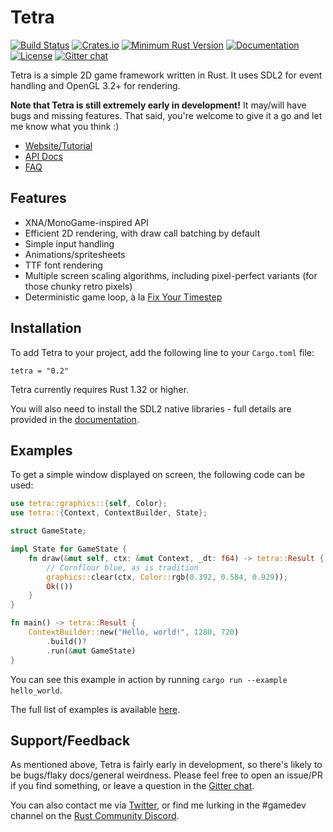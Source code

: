# Tetra

[![Build Status](https://travis-ci.org/17cupsofcoffee/tetra.svg?branch=master)](https://travis-ci.org/17cupsofcoffee/tetra)
[![Crates.io](https://img.shields.io/crates/v/tetra.svg)](https://crates.io/crates/tetra)
[![Minimum Rust Version](https://img.shields.io/badge/minimum%20rust%20version-1.32-orange.svg)](https://www.rust-lang.org/tools/install)
[![Documentation](https://docs.rs/tetra/badge.svg)](https://docs.rs/tetra)
[![License](https://img.shields.io/crates/l/tetra.svg)](LICENSE)
[![Gitter chat](https://badges.gitter.im/tetra-rs/community.png)](https://gitter.im/tetra-rs/community)

Tetra is a simple 2D game framework written in Rust. It uses SDL2 for event handling and OpenGL 3.2+ for rendering.

**Note that Tetra is still extremely early in development!** It may/will have bugs and missing features. That said, you're welcome to give it a go and let me know what you think :)

* [Website/Tutorial](https://tetra.seventeencups.net) 
* [API Docs](https://docs.rs/tetra)
* [FAQ](https://tetra.seventeencups.net/FAQ)

## Features

* XNA/MonoGame-inspired API
* Efficient 2D rendering, with draw call batching by default
* Simple input handling
* Animations/spritesheets
* TTF font rendering
* Multiple screen scaling algorithms, including pixel-perfect variants (for those chunky retro pixels)
* Deterministic game loop, à la [Fix Your Timestep](https://gafferongames.com/post/fix_your_timestep/)

## Installation

To add Tetra to your project, add the following line to your `Cargo.toml` file:

```
tetra = "0.2"
```

Tetra currently requires Rust 1.32 or higher.

You will also need to install the SDL2 native libraries - full details are provided in the [documentation](https://tetra.seventeencups.net/tutorial/installation.html). 

## Examples

To get a simple window displayed on screen, the following code can be used:

```rust
use tetra::graphics::{self, Color};
use tetra::{Context, ContextBuilder, State};

struct GameState;

impl State for GameState {
    fn draw(&mut self, ctx: &mut Context, _dt: f64) -> tetra::Result {
        // Cornflour blue, as is tradition
        graphics::clear(ctx, Color::rgb(0.392, 0.584, 0.929));
        Ok(())
    }
}

fn main() -> tetra::Result {
    ContextBuilder::new("Hello, world!", 1280, 720)
        .build()?
        .run(&mut GameState)
}
```

You can see this example in action by running `cargo run --example hello_world`.

The full list of examples is available [here](https://github.com/17cupsofcoffee/tetra/tree/master/examples).

## Support/Feedback

As mentioned above, Tetra is fairly early in development, so there's likely to be bugs/flaky docs/general weirdness. Please feel free to open an issue/PR if you find something, or leave a question in the [Gitter chat](https://gitter.im/tetra-rs/community).

You can also contact me via [Twitter](https://twitter.com/17cupsofcoffee), or find me lurking in the #gamedev channel on the [Rust Community Discord](https://bit.ly/rust-community).

